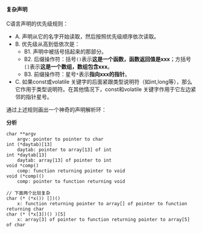 #### 复杂声明

C语言声明的优先级规则：

- A. 声明从它的名字开始读取，然后按照优先级顺序依次读取。
- B. 优先级从高到低依次是：
  - B1. 声明中被括号括起来的那部分。
  - B2. 后缀操作符：括号`()`表示**这是一个函数，函数返回值是xxx**；方括号`[]`表示**这是一个数组，数组包含xxx**。
  - B3. 前缀操作符：星号`*`表示**指向xxx的指针**。
- C. 如果const或volatile 关键字的后面紧跟类型说明符（如int,long等），那么它作用于类型说明符。在其他情况下，const和volatile 关键字作用于它左边紧邻的指针星号。

通过上述规则画出一个神奇的声明解析环：





**分析**

```
char **argv
    argv: pointer to pointer to char
int (*daytab)[13]
    daytab: pointer to array[13] of int
int *daytab[13]
    daytab: array[13] of pointer to int
void *comp()
    comp: function returning pointer to void
void (*comp)()
    comp: pointer to function returning void

// 下面两个比较复杂
char (* (*x()) [])()
    x: function returning pointer to array[] of pointer to function returning char
char (* (*x[3])() )[5]
    x: array[3] of pointer to function returning pointer to array[5] of char
```



